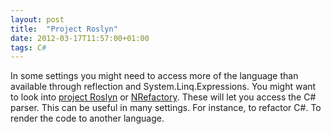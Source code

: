```yaml
---
layout: post
title:  "Project Roslyn"
date: 2012-03-17T11:57:00+01:00
tags: C#
---
```


In some settings you might need to access more of the language than available through reflection and System.Linq.Expressions. You might want to look into [project Roslyn](http://msdn.microsoft.com/en-us/hh543916) or [NRefactory](https://github.com/icsharpcode/NRefactory/). These will let you access the C# parser. This can be useful in many settings. For instance, to refactor C#. To render the code to another language.
